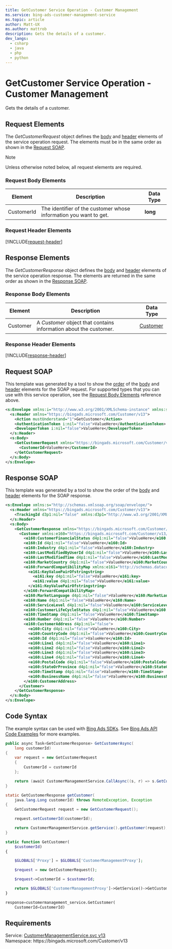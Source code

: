 ```yaml
---
title: GetCustomer Service Operation - Customer Management
ms.service: bing-ads-customer-management-service
ms.topic: article
author: Matt-UX
ms.author: mattrob
description: Gets the details of a customer.
dev_langs: 
  - csharp
  - java
  - php
  - python
---
```

# GetCustomer Service Operation - Customer Management
Gets the details of a customer.

## <a name="request"></a>Request Elements
The *GetCustomerRequest* object defines the [body](#request-body) and [header](#request-header) elements of the service operation request. The elements must be in the same order as shown in the [Request SOAP](#request-soap). 

> [!NOTE]
> Unless otherwise noted below, all request elements are required.

### <a name="request-body"></a>Request Body Elements

|Element|Description|Data Type|
|-----------|---------------|-------------|
|<a name="customerid"></a>CustomerId|The identifier of the customer whose information you want to get.|**long**|

### <a name="request-header"></a>Request Header Elements
[!INCLUDE[request-header](./includes/request-header.md)]

## <a name="response"></a>Response Elements
The *GetCustomerResponse* object defines the [body](#response-body) and [header](#response-header) elements of the service operation response. The elements are returned in the same order as shown in the [Response SOAP](#response-soap).

### <a name="response-body"></a>Response Body Elements

|Element|Description|Data Type|
|-----------|---------------|-------------|
|<a name="customer"></a>Customer|A *Customer* object that contains information about the customer.|[Customer](customer.md)|

### <a name="response-header"></a>Response Header Elements
[!INCLUDE[response-header](./includes/response-header.md)]

## <a name="request-soap"></a>Request SOAP
This template was generated by a tool to show the [order](../guides/services-protocol.md#element-order) of the [body](#request-body) and [header](#request-header) elements for the SOAP request. For supported types that you can use with this service operation, see the [Request Body Elements](#request-body) reference above.

```xml
<s:Envelope xmlns:i="http://www.w3.org/2001/XMLSchema-instance" xmlns:s="http://schemas.xmlsoap.org/soap/envelope/">
  <s:Header xmlns="https://bingads.microsoft.com/Customer/v13">
    <Action mustUnderstand="1">GetCustomer</Action>
    <AuthenticationToken i:nil="false">ValueHere</AuthenticationToken>
    <DeveloperToken i:nil="false">ValueHere</DeveloperToken>
  </s:Header>
  <s:Body>
    <GetCustomerRequest xmlns="https://bingads.microsoft.com/Customer/v13">
      <CustomerId>ValueHere</CustomerId>
    </GetCustomerRequest>
  </s:Body>
</s:Envelope>
```

## <a name="response-soap"></a>Response SOAP
This template was generated by a tool to show the order of the [body](#response-body) and [header](#response-header) elements for the SOAP response.

```xml
<s:Envelope xmlns:s="http://schemas.xmlsoap.org/soap/envelope/">
  <s:Header xmlns="https://bingads.microsoft.com/Customer/v13">
    <TrackingId d3p1:nil="false" xmlns:d3p1="http://www.w3.org/2001/XMLSchema-instance">ValueHere</TrackingId>
  </s:Header>
  <s:Body>
    <GetCustomerResponse xmlns="https://bingads.microsoft.com/Customer/v13">
      <Customer xmlns:e160="https://bingads.microsoft.com/Customer/v13/Entities" d4p1:nil="false" xmlns:d4p1="http://www.w3.org/2001/XMLSchema-instance">
        <e160:CustomerFinancialStatus d4p1:nil="false">ValueHere</e160:CustomerFinancialStatus>
        <e160:Id d4p1:nil="false">ValueHere</e160:Id>
        <e160:Industry d4p1:nil="false">ValueHere</e160:Industry>
        <e160:LastModifiedByUserId d4p1:nil="false">ValueHere</e160:LastModifiedByUserId>
        <e160:LastModifiedTime d4p1:nil="false">ValueHere</e160:LastModifiedTime>
        <e160:MarketCountry d4p1:nil="false">ValueHere</e160:MarketCountry>
        <e160:ForwardCompatibilityMap xmlns:e161="http://schemas.datacontract.org/2004/07/System.Collections.Generic" d4p1:nil="false">
          <e161:KeyValuePairOfstringstring>
            <e161:key d4p1:nil="false">ValueHere</e161:key>
            <e161:value d4p1:nil="false">ValueHere</e161:value>
          </e161:KeyValuePairOfstringstring>
        </e160:ForwardCompatibilityMap>
        <e160:MarketLanguage d4p1:nil="false">ValueHere</e160:MarketLanguage>
        <e160:Name d4p1:nil="false">ValueHere</e160:Name>
        <e160:ServiceLevel d4p1:nil="false">ValueHere</e160:ServiceLevel>
        <e160:CustomerLifeCycleStatus d4p1:nil="false">ValueHere</e160:CustomerLifeCycleStatus>
        <e160:TimeStamp d4p1:nil="false">ValueHere</e160:TimeStamp>
        <e160:Number d4p1:nil="false">ValueHere</e160:Number>
        <e160:CustomerAddress d4p1:nil="false">
          <e160:City d4p1:nil="false">ValueHere</e160:City>
          <e160:CountryCode d4p1:nil="false">ValueHere</e160:CountryCode>
          <e160:Id d4p1:nil="false">ValueHere</e160:Id>
          <e160:Line1 d4p1:nil="false">ValueHere</e160:Line1>
          <e160:Line2 d4p1:nil="false">ValueHere</e160:Line2>
          <e160:Line3 d4p1:nil="false">ValueHere</e160:Line3>
          <e160:Line4 d4p1:nil="false">ValueHere</e160:Line4>
          <e160:PostalCode d4p1:nil="false">ValueHere</e160:PostalCode>
          <e160:StateOrProvince d4p1:nil="false">ValueHere</e160:StateOrProvince>
          <e160:TimeStamp d4p1:nil="false">ValueHere</e160:TimeStamp>
          <e160:BusinessName d4p1:nil="false">ValueHere</e160:BusinessName>
        </e160:CustomerAddress>
      </Customer>
    </GetCustomerResponse>
  </s:Body>
</s:Envelope>
```

## <a name="example"></a>Code Syntax
The example syntax can be used with [Bing Ads SDKs](../guides/client-libraries.md). See [Bing Ads API Code Examples](../guides/code-examples.md) for more examples.
```csharp
public async Task<GetCustomerResponse> GetCustomerAsync(
	long customerId)
{
	var request = new GetCustomerRequest
	{
		CustomerId = customerId
	};

	return (await CustomerManagementService.CallAsync((s, r) => s.GetCustomerAsync(r), request));
}
```
```java
static GetCustomerResponse getCustomer(
	java.lang.Long customerId) throws RemoteException, Exception
{
	GetCustomerRequest request = new GetCustomerRequest();

	request.setCustomerId(customerId);

	return CustomerManagementService.getService().getCustomer(request);
}
```
```php
static function GetCustomer(
	$customerId)
{

	$GLOBALS['Proxy'] = $GLOBALS['CustomerManagementProxy'];

	$request = new GetCustomerRequest();

	$request->CustomerId = $customerId;

	return $GLOBALS['CustomerManagementProxy']->GetService()->GetCustomer($request);
}
```
```python
response=customermanagement_service.GetCustomer(
	CustomerId=CustomerId)
```

## Requirements
Service: [CustomerManagementService.svc v13](https://clientcenter.api.bingads.microsoft.com/Api/CustomerManagement/v13/CustomerManagementService.svc)  
Namespace: https\://bingads.microsoft.com/Customer/v13  

